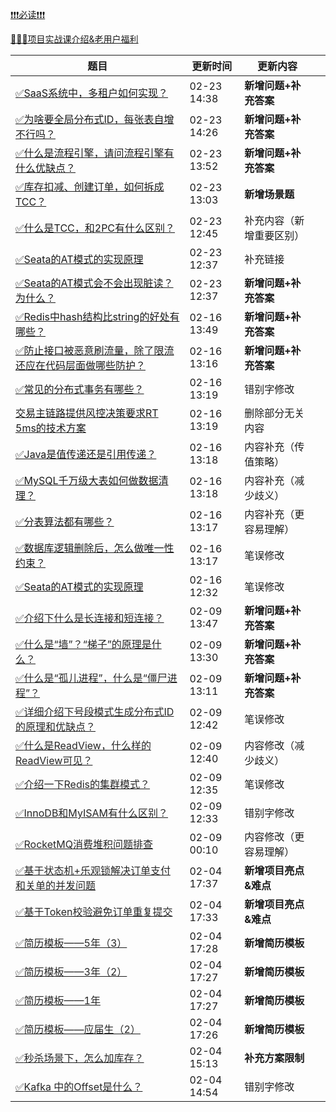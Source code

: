 

[❗❗❗必读❗❗❗](https://www.yuque.com/hollis666/bfrl8w/ycscnksw0cw2wus4)



[🧣🧣🧣项目实战课介绍&老用户福利](https://www.yuque.com/hollis666/bfrl8w/dgolk0cckpb94sia)



| **题目** | **更新时间** | **更新内容** | |
| --- | --- | --- | --- |
| [✅SaaS系统中，多租户如何实现？](https://www.yuque.com/hollis666/qyhor6/nzi06fs6bpco1mf5) | 02-23 14:38 | **新增问题+补充答案** | |
| [✅为啥要全局分布式ID，每张表自增不行吗？](https://www.yuque.com/hollis666/qyhor6/itlstlc2a8n7mrny) | 02-23 14:26 | **新增问题+补充答案** | |
| [✅什么是流程引擎，请问流程引擎有什么优缺点？](https://www.yuque.com/hollis666/qyhor6/uzi41t8m8ixcigb2) | 02-23 13:52 | **新增问题+补充答案** | |
| [✅库存扣减、创建订单，如何拆成TCC？](https://www.yuque.com/hollis666/qyhor6/elbfrkngg37i842u) | 02-23 13:03 | **新增场景题** | |
| [✅什么是TCC，和2PC有什么区别？](https://www.yuque.com/hollis666/qyhor6/xhvbak3ouy6xqiml) | 02-23 12:45 | 补充内容（新增重要区别） | |
| [✅Seata的AT模式的实现原理](https://www.yuque.com/hollis666/qyhor6/me3ge4vavi0fokgq) | 02-23 12:37 | 补充链接 | |
| [✅Seata的AT模式会不会出现脏读？为什么？](https://www.yuque.com/hollis666/qyhor6/pm1eeggifcc1vykp) | 02-23 12:37 | **新增问题+补充答案** | |
| [✅Redis中hash结构比string的好处有哪些？](https://www.yuque.com/hollis666/qyhor6/czpzs0yytusc9cr2) | 02-16 13:49 | **新增问题+补充答案** | |
| [✅防止接口被恶意刷流量，除了限流还应在代码层面做哪些防护？](https://www.yuque.com/hollis666/qyhor6/ue0owhrfobd7l98k) | 02-16 13:16 | **新增问题+补充答案** | |
| [✅常见的分布式事务有哪些？](https://www.yuque.com/hollis666/qyhor6/yr0lu6) | 02-16 13:19 | 错别字修改 | |
| [交易主链路提供风控决策要求RT 5ms的技术方案](https://www.yuque.com/hollis666/qyhor6/hpspveeinpub4o1t) | 02-16 13:19 | 删除部分无关内容 | |
| [✅Java是值传递还是引用传递？](https://www.yuque.com/hollis666/qyhor6/lbdoqe) | 02-16 13:18 | 内容补充（传值策略） | |
| [✅MySQL千万级大表如何做数据清理？](https://www.yuque.com/hollis666/qyhor6/lgzsefg9r220alma) | 02-16 13:18 | 内容补充（减少歧义） | |
| [✅分表算法都有哪些？](https://www.yuque.com/hollis666/qyhor6/anpg4kfcb8p7egag) | 02-16 13:17 | 内容补充（更容易理解） | |
| [✅数据库逻辑删除后，怎么做唯一性约束？](https://www.yuque.com/hollis666/qyhor6/uwumrs9gs9x422k7) | 02-16 13:17 | 笔误修改 | |
| [✅Seata的AT模式的实现原理](https://www.yuque.com/hollis666/qyhor6/me3ge4vavi0fokgq) | 02-16 12:32 | 笔误修改 | |
| [<font style="color:rgb(38, 38, 38);">✅</font><font style="color:rgb(38, 38, 38);">介绍下什么是长连接和短连接？</font>](https://www.yuque.com/hollis666/qyhor6/qazwq4zhoxs8oow4) | 02-09 13:47 | **新增问题+补充答案** | |
| [<font style="color:rgb(38, 38, 38);">✅</font><font style="color:rgb(38, 38, 38);">什么是“墙”？“梯子”的原理是什么？</font>](https://www.yuque.com/hollis666/qyhor6/uo6wunxmszswvaut) | 02-09 13:30 | **新增问题+补充答案** | |
| [<font style="color:rgb(38, 38, 38);">✅</font><font style="color:rgb(38, 38, 38);">什么是“孤儿进程”，什么是“僵尸进程”？</font>](https://www.yuque.com/hollis666/qyhor6/fu17cpgsce9yig8z) | 02-09 13:11 | **新增问题+补充答案** | |
| [<font style="color:rgb(38, 38, 38);">✅</font><font style="color:rgb(38, 38, 38);">详细介绍下号段模式生成分布式ID的原理和优缺点？</font>](https://www.yuque.com/hollis666/qyhor6/xa0g0rchewxdt64y) | 02-09 12:42 | 笔误修改 | |
| [<font style="color:rgb(38, 38, 38);">✅</font><font style="color:rgb(38, 38, 38);">什么是ReadView，什么样的ReadView可见？</font>](https://www.yuque.com/hollis666/qyhor6/gq6em9bet37p4f77) | 02-09 12:40 | 内容修改（减少歧义） | |
| [<font style="color:rgb(38, 38, 38);">✅</font><font style="color:rgb(38, 38, 38);">介绍一下Redis的集群模式？</font>](https://www.yuque.com/hollis666/qyhor6/namhuv165lorwudw) | 02-09 12:35 | 笔误修改 | |
| [<font style="color:rgb(38, 38, 38);">✅</font><font style="color:rgb(38, 38, 38);">InnoDB和MyISAM有什么区别？</font>](https://www.yuque.com/hollis666/qyhor6/adeg5m) | 02-09 12:33 | 错别字修改 | |
| [<font style="color:rgb(38, 38, 38);">✅</font><font style="color:rgb(38, 38, 38);">RocketMQ消费堆积问题排查</font>](https://www.yuque.com/hollis666/qyhor6/za04hyyegpeg4h2i) | 02-09 00:10 | 内容修改（更容易理解） | |
| [<font style="color:rgb(38, 38, 38);">✅</font><font style="color:rgb(38, 38, 38);">基于状态机+乐观锁解决订单支付和关单的并发问题</font>](https://www.yuque.com/hollis666/qyhor6/wivav02l47kcd9nl) | 02-04 17:37 | **新增项目亮点&难点** | |
| [<font style="color:rgb(38, 38, 38);">✅</font><font style="color:rgb(38, 38, 38);">基于Token校验避免订单重复提交</font>](https://www.yuque.com/hollis666/qyhor6/pwcy754u79o8h9a1) | 02-04 17:33 | **新增项目亮点&难点** | |
| [<font style="color:rgb(38, 38, 38);">✅</font><font style="color:rgb(38, 38, 38);">简历模板——5年（3）</font>](https://www.yuque.com/hollis666/qyhor6/xso3ak0acoc4bfku) | 02-04 17:28 | **新增简历模板** | |
| [<font style="color:rgb(38, 38, 38);">✅</font><font style="color:rgb(38, 38, 38);">简历模板——3年（2）</font>](https://www.yuque.com/hollis666/qyhor6/edfn95v6dsla4zuc) | 02-04 17:27 | **新增简历模板** | |
| [<font style="color:rgb(38, 38, 38);">✅</font><font style="color:rgb(38, 38, 38);">简历模板——1年</font>](https://www.yuque.com/hollis666/qyhor6/qng0oxf5rn55224q) | 02-04 17:27 | **新增简历模板** | |
| [<font style="color:rgb(38, 38, 38);">✅</font><font style="color:rgb(38, 38, 38);">简历模板——应届生（2）</font>](https://www.yuque.com/hollis666/qyhor6/gneg11f527gl2od0) | 02-04 17:26 | **新增简历模板** | |
| [<font style="color:rgb(38, 38, 38);">✅</font><font style="color:rgb(38, 38, 38);">秒杀场景下，怎么加库存？</font>](https://www.yuque.com/hollis666/qyhor6/oo55mmy2x0rw1apg) | 02-04 15:13 | **补充方案限制** | |
| [<font style="color:rgb(38, 38, 38);">✅</font><font style="color:rgb(38, 38, 38);">Kafka 中的Offset是什么？</font>](https://www.yuque.com/hollis666/qyhor6/yx8f2vl2ph6vf35k) | 02-04 14:54 | 错别字修改 | |




